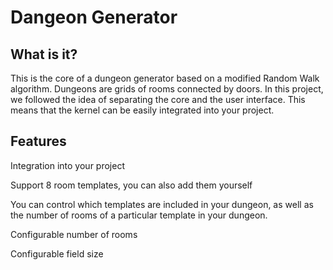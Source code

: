 # Dangeon Generator
## What is it?
This is the core of a dungeon generator based on a modified Random Walk algorithm. Dungeons are grids of rooms connected by doors. In this project, we followed the idea of ​​separating the core and the user interface. This means that the kernel can be easily integrated into your project.

## Features
Integration into your project

Support 8 room templates, you can also add them yourself

You can control which templates are included in your dungeon, as well as the number of rooms of a particular template in your dungeon.

Configurable number of rooms

Configurable field size
